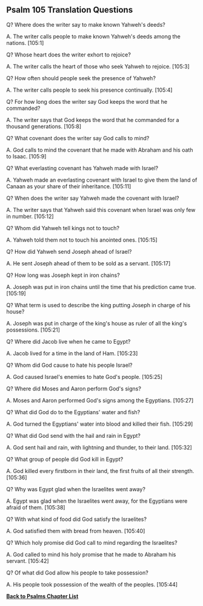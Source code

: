 ## Psalm 105 Translation Questions ##

Q? Where does the writer say to make known Yahweh's deeds?

A. The writer calls people to make known Yahweh's deeds among the nations. [105:1]

Q? Whose heart does the writer exhort to rejoice?

A. The writer calls the heart of those who seek Yahweh to rejoice. [105:3]

Q? How often should people seek the presence of Yahweh?

A. The writer calls people to seek his presence continually. [105:4]

Q? For how long does the writer say God keeps the word that he commanded?

A. The writer says that God keeps the word that he commanded for a thousand generations. [105:8]

Q? What covenant does the writer say God calls to mind?

A. God calls to mind the covenant that he made with Abraham and his oath to Isaac. [105:9]

Q? What everlasting covenant has Yahweh made with Israel?

A. Yahweh made an everlasting covenant with Israel to give them the land of Canaan as your share of their inheritance. [105:11]

Q? When does the writer say Yahweh made the covenant with Israel?

A. The writer says that Yahweh said this covenant when Israel was only few in number. [105:12]

Q? Whom did Yahweh tell kings not to touch?

A. Yahweh told them not to touch his anointed ones. [105:15]

Q? How did Yahweh send Joseph ahead of Israel?

A. He sent Joseph ahead of them to be sold as a servant. [105:17]

Q? How long was Joseph kept in iron chains?

A. Joseph was put in iron chains until the time that his prediction came true. [105:19]

Q? What term is used to describe the king putting Joseph in charge of his house?

A. Joseph was put in charge of the king's house as ruler of all the king's possessions. [105:21]

Q? Where did Jacob live when he came to Egypt?

A. Jacob lived for a time in the land of Ham. [105:23]

Q? Whom did God cause to hate his people Israel?

A. God caused Israel's enemies to hate God's people. [105:25]

Q? Where did Moses and Aaron perform God's signs?

A. Moses and Aaron performed God's signs among the Egyptians. [105:27]

Q? What did God do to the Egyptians' water and fish?

A. God turned the Egyptians' water into blood and killed their fish. [105:29]

Q? What did God send with the hail and rain in Egypt?

A. God sent hail and rain, with lightning and thunder, to their land. [105:32]

Q? What group of people did God kill in Egypt?

A. God killed every firstborn in their land, the first fruits of all their strength. [105:36]

Q? Why was Egypt glad when the Israelites went away?

A. Egypt was glad when the Israelites went away, for the Egyptians were afraid of them. [105:38]

Q? With what kind of food did God satisfy the Israelites?

A. God satisfied them with bread from heaven. [105:40]

Q? Which holy promise did God call to mind regarding the Israelites?

A. God called to mind his holy promise that he made to Abraham his servant. [105:42]

Q? Of what did God allow his people to take possession?

A. His people took possession of the wealth of the peoples. [105:44]

__[Back to Psalms Chapter List](./)__

